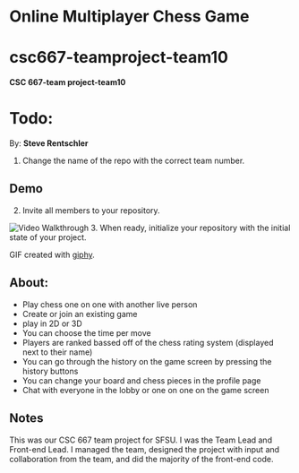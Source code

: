 # Online Multiplayer Chess Game
 # csc667-teamproject-team10

 **CSC 667-team project-team10**
 # Todo:

 By: **Steve Rentschler**
 1. Change the name of the repo with the correct team number.

 ## Demo 
 2. Invite all members to your repository.

 <img src='https://media.giphy.com/media/KxnKVOI4YVfjPlzMOa/giphy.gif' width='' alt='Video Walkthrough' />
 3. When ready, initialize your repository with the initial state of your project.

 GIF created with [giphy](https://giphy.com).

 ## About:

  * Play chess one on one with another live person
  * Create or join an existing game
  * play in 2D or 3D
  * You can choose the time per move
  * Players are ranked bassed off of the chess rating system (displayed next to their name)
  * You can go through the history on the game screen by pressing the history buttons
  * You can change your board and chess pieces in the profile page
  * Chat with everyone in the lobby or one on one on the game screen

 ## Notes

 This was our CSC 667 team project for SFSU. I was the Team Lead and Front-end Lead. I managed the team, designed the project with input and collaboration from the team, and did the majority of the front-end code.
